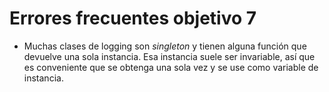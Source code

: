 # Errores frecuentes objetivo 7

* Muchas clases de logging son *singleton* y tienen alguna función que devuelve
  una sola instancia. Esa instancia suele ser invariable, así que es conveniente
  que se obtenga una sola vez y se use como variable de instancia.

